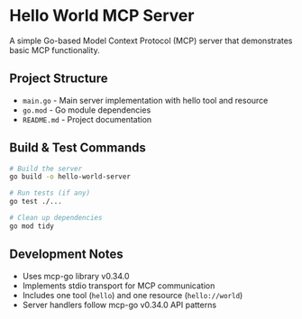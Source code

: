 # Hello World MCP Server

A simple Go-based Model Context Protocol (MCP) server that demonstrates basic MCP functionality.

## Project Structure

- `main.go` - Main server implementation with hello tool and resource
- `go.mod` - Go module dependencies
- `README.md` - Project documentation

## Build & Test Commands

```bash
# Build the server
go build -o hello-world-server

# Run tests (if any)
go test ./...

# Clean up dependencies
go mod tidy
```

## Development Notes

- Uses mcp-go library v0.34.0
- Implements stdio transport for MCP communication
- Includes one tool (`hello`) and one resource (`hello://world`)
- Server handlers follow mcp-go v0.34.0 API patterns
